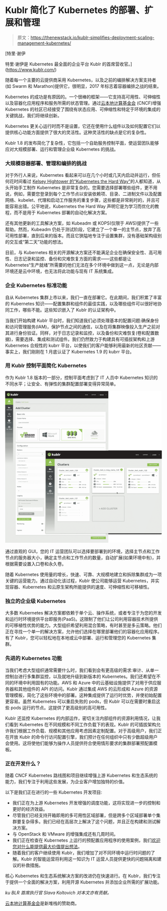 # Kublr 简化了 Kubernetes 的部署、扩展和管理

> 原文：<https://thenewstack.io/kublr-simplifies-deployment-scaling-management-kubernetes/>

[](https://www.kublr.com/)

 [特里·谢伊

特里·谢伊是 Kubernetes 最全面的企业平台 Kublr 的首席营收官。](https://www.kublr.com/) [](https://www.kublr.com/)

随着每一个主要的云提供商采用 Kubernetes，以及之前的编排解决方案支持者(如 Swarm 和 Marathon)提供它，很明显，2017 年标志着容器编排之战的结束。

Kubernetes 的成功是有原因的。一个很棒的框架——它支持高可用性、可伸缩性以及容器化应用程序和服务所需的状态管理。通过[云本地计算基金会](https://www.cncf.io/kubecon-cloudnativecon-events/) (CNCF)增强 Kubernetes 的社区已经接受了围绕有状态应用、可伸缩性和特定于环境的集成的关键挑战，我们将继续创新。

Kubernetes 更关心运行时而不是设置，它还在使用什么组件以及如何配置它们以提供核心功能方面提供了很大的灵活性。这种灵活性的缺点是它的复杂性。

Kublr 1.8 的发布简化了复杂性，它包括一个自助服务控制平面，使运营团队能够应对大规模部署、运行和管理企业级 Kubernetes 的挑战。

### 大规模容器部署、管理和编排的挑战

对于外行人来说，Kubernetes 看起来可以在几个小时或几天内启动并运行，但任何花时间看过 [Kelsey Hightower 的“Kubernetes the Hard Way”](https://github.com/kelseyhightower/kubernetes-the-hard-way)的人都知道，从头开始手工制作 Kubernetes 是非常复杂的。您需要选择部署哪些组件，更不用说，例如，需要您登录到每个工作节点以安装依赖项、目录、二进制文件以及配置网络、kubelet、代理和启动工作服务的重复步骤，这些都是非常耗时的，并且可能容易出错。公平地说，Kubernetes the Hard Way 声明它是为学习而优化的教程，而不是用于 Kubernetes 部署的自动化解决方案。

还有其他更新的工具解决方案，如 Kubeadm 或 KOPS(仅限于 AWS)提供了一些帮助。然而，Kubeadm 仍处于测试阶段，它建立了一个单一的主节点，放弃了高可用性部署，直到后来的版本。而且它狭隘地专注于设置集群，没有基础架构级别的交互或“第二天”功能的想法。

目前，与 Kubernetes 相关的开源解决方案还不能满足企业在确保安全性、高可用性、日志记录和监控、备份和灾难恢复方面的需求——这些都是让 Kubernetes“生产就绪”所需要的他们无法在多个环境中做到这一点，无论是内部环境还是云中环境，也无法将此功能与现有 IT 系统集成。

### 企业 Kubernetes 标准功能

自从 Kubernetes 集群上市以来，我们一直在部署它。在此期间，我们积累了丰富的 Kubernetes 知识——配置集群和组件的最佳实践，以及哪些组件可以很好地协同工作，哪些不能。这些知识嵌入了 Kublr 的认证架构中。

当我们开始构建 Kublr 平台时，我们知道我们必须处理基本的配置问题:确保身份和访问管理服务(IAM)，保护节点之间的通信，以及在将集群映像投入生产之前对其进行身份验证。同样，对于日志记录和监控，以及备份和灾难恢复(卷和配置数据)，需要选择、集成和测试组件。我们仍然致力于构建具有可插拔架构和上游 Kubernetes 合规性的 kubrr 平台，以使我们的客户能够利用最新的社区贡献——事实上，我们刚刚在 1 月底认证了 Kubernetes 1.9 的 kubrr 平台。

### 用 Kublr 控制平面简化 Kubernetes

作为 Kublr 1.8 版本的一部分，控制平面考虑到了 IT 人员中 Kubernetes 知识的不同水平；让安全、有弹性的集群配置部署变得异常简单。

[![](img/b3574d050fa72158575af229f0e32502.png)](https://storage.googleapis.com/cdn.thenewstack.io/media/2018/02/1cb4a62a-kublr.png)

通过直观的 GUI，您的 IT 运营团队可以选择要部署到的环境，选择主节点和工作节点的服务器大小，确定主节点和工作节点的数量，自动扩展(如果环境中有)，并根据需要设置入口卷和永久卷。

随着 Kubernetes 使用量的增长，快速、可靠、大规模地建立和拆除集群成为一项关键的运营能力。通过自动化该过程，Kublr 使公司能够运营 Kubernetes，并实现容器、Kubernetes 和云原生架构所能提供的速度、可伸缩性和可移植性。

### 独立的企业级 Kubernetes

大多数 Kubernetes 解决方案都依赖于单个云、操作系统，或者专注于为您的开发和运行时环境提供平台即服务(PaaS)。这限制了他们让公司利用容器技术所提供的可移植性优势的能力。大型组织希望利用混合策略，有时甚至是多云策略。他们正在寻找一个单一的解决方案，允许他们选择在哪里部署他们的容器化应用程序。有了 Kublr，您可以轻松地在本地或云中部署、运行和管理您的 Kubernetes 集群。

### 先进的 Kubernetes 功能

当我们考虑大型组织通常需要什么时，我们看到会有更高级的需求:审计、从单一控制台进行多集群监控，以及就地升级到新版本的 Kubernetes。我们还希望在不同的环境中利用固有的功能。AWS 和 Azure 中的云基础设施提供了对用于供应服务器和其他组件的 API 的访问。Kublr 通过集成 AWS 的云形成和 Azure 的资源管理模板，简化了这些环境中的部署。这种集成提供了运行时优势，并使初始配置更容易。虽然 Kubernetes 可以重启失败的 pods，但 Kublr 可以在需要时重启这些 pods 运行的节点。这提供了更高级别的高可用性。

Kublr 还监控 Kubernetes 的内部运作，密切关注内部组件的资源利用情况，让我们看到 Kubernetes 在不同规模和不同工作负载下的表现。Kublr 的可插拔架构允许我们根据工作负载、规模和其他应用考虑因素定制配置。对于高级用户，我们正在开放 Kublr 的命令行访问配置引擎，我们预计在任何组织中只有少数超级用户会使用。这将使他们能够为操作人员提供符合使用情形要求的集群部署预配置模板。

### 正在开发什么？

随着 CNCF Kubernetes 路线图和项目继续增强上游 Kubernetes 和生态系统的能力，我们专注于利用这些发展，为企业客户增加独特的价值。

以下是我们正在进行的一些 Kubernetes 开发项目:

*   我们正在为上游 Kubernetes 开发增强的调度功能，这将实现进一步的控制和更好的经济效益。
*   尽管我们已经支持开箱即用的多可用性区域部署，但是跨多个区域部署单个集群要复杂得多。我们已经在高层次上解决了这个问题，并且正在构建和测试解决方案。
*   与 OpenStack 和 VMware 的增强集成还有几周时间。
*   我们正在检查在 Kubernetes 上运行的预配置应用程序的使用案例，我们[欢迎您对什么能提供最大价值提出想法](mailto:contact@kublr.com)。
*   随着我们的客户继续使用 Kublr，我们增加了对不同环境中运行时问题的了解。Kublr 的智能运营将利用这一知识为 IT 运营人员提供更快的问题隔离和建议的补救措施。

核心 Kubernetes 和生态系统解决方案的改进仍在快速进行。在 Kublr，我们专注于提供一个全面的解决方案，利用开源 Kubernetes 并添加企业所需的扩展功能。

*ku BLR 首席执行官 Slava Koltovich 对本文亦有贡献。*

[云本地计算基金会](https://www.cncf.io/kubecon-cloudnativecon-events/)是新堆栈的赞助商。

<svg xmlns:xlink="http://www.w3.org/1999/xlink" viewBox="0 0 68 31" version="1.1"><title>Group</title> <desc>Created with Sketch.</desc></svg>